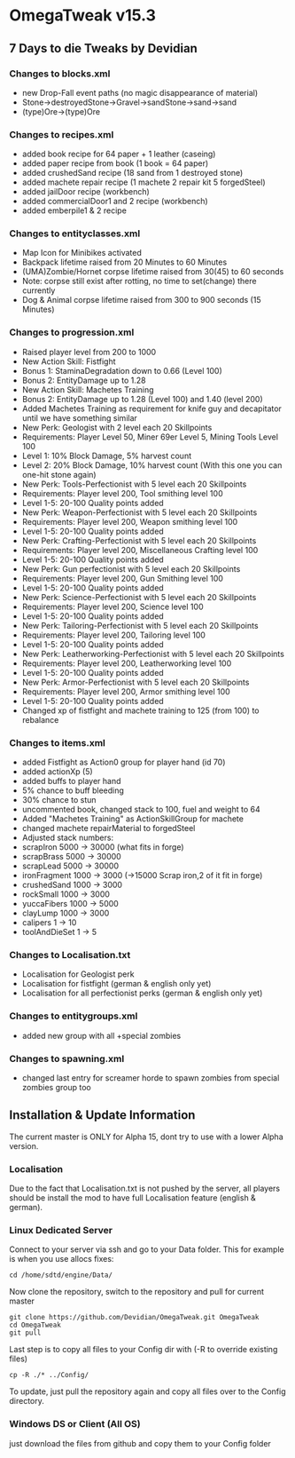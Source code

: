 # OmegaTweak v15.3
## 7 Days to die Tweaks by Devidian

### Changes to blocks.xml
* new Drop-Fall event paths (no magic disappearance of material)
 * Stone->destroyedStone->Gravel->sandStone->sand->sand
 * (type)Ore->(type)Ore 

### Changes to recipes.xml
* added book recipe for 64 paper + 1 leather (caseing)
* added paper recipe from book (1 book = 64 paper)
* added crushedSand recipe (18 sand from 1 destroyed stone)
* added machete repair recipe (1 machete 2 repair kit 5 forgedSteel)
* added jailDoor recipe (workbench)
* added commercialDoor1 and 2 recipe (workbench)
* added emberpile1 & 2 recipe

### Changes to entityclasses.xml

* Map Icon for Minibikes activated
* Backpack lifetime raised from 20 Minutes to 60 Minutes
* (UMA)Zombie/Hornet corpse lifetime raised from 30(45) to 60 seconds
 * Note: corpse still exist after rotting, no time to set(change) there currently
* Dog & Animal corpse lifetime raised from 300 to 900 seconds (15 Minutes)

### Changes to progression.xml
* Raised player level from 200 to 1000
* New Action Skill: Fistfight
 * Bonus 1: StaminaDegradation down to 0.66 (Level 100)
 * Bonus 2: EntityDamage up to 1.28
* New Action Skill: Machetes Training
 * Bonus 2: EntityDamage up to 1.28 (Level 100) and 1.40 (level 200)
* Added Machetes Training as requirement for knife guy and decapitator until we have something similar
* New Perk: Geologist with 2 level each 20 Skillpoints
 * Requirements: Player Level 50, Miner 69er Level 5, Mining Tools Level 100
 * Level 1: 10% Block Damage,  5% harvest count
 * Level 2: 20% Block Damage, 10% harvest count (With this one you can one-hit stone again)
* New Perk: Tools-Perfectionist with 5 level each 20 Skillpoints
 * Requirements: Player level 200, Tool smithing level 100
 * Level 1-5: 20-100 Quality points added
* New Perk: Weapon-Perfectionist with 5 level each 20 Skillpoints
 * Requirements: Player level 200, Weapon smithing level 100
 * Level 1-5: 20-100 Quality points added
* New Perk: Crafting-Perfectionist with 5 level each 20 Skillpoints
 * Requirements: Player level 200, Miscellaneous Crafting level 100
 * Level 1-5: 20-100 Quality points added
* New Perk: Gun perfectionist with 5 level each 20 Skillpoints
 * Requirements: Player level 200, Gun Smithing level 100
 * Level 1-5: 20-100 Quality points added
* New Perk: Science-Perfectionist with 5 level each 20 Skillpoints
 * Requirements: Player level 200, Science level 100
 * Level 1-5: 20-100 Quality points added
* New Perk: Tailoring-Perfectionist with 5 level each 20 Skillpoints
 * Requirements: Player level 200, Tailoring level 100
 * Level 1-5: 20-100 Quality points added
* New Perk: Leatherworking-Perfectionist with 5 level each 20 Skillpoints
 * Requirements: Player level 200, Leatherworking level 100
 * Level 1-5: 20-100 Quality points added
* New Perk: Armor-Perfectionist with 5 level each 20 Skillpoints
 * Requirements: Player level 200, Armor smithing level 100
 * Level 1-5: 20-100 Quality points added
* Changed xp of fistfight and machete training to 125 (from 100) to rebalance

### Changes to items.xml
* added Fistfight as Action0 group for player hand (id 70)
 * added actionXp (5)
 * added buffs to player hand
  * 5% chance to buff bleeding
  * 30% chance to stun
* uncommented book, changed stack to 100, fuel and weight to 64
* Added "Machetes Training" as ActionSkillGroup for machete
* changed machete repairMaterial to forgedSteel
* Adjusted stack numbers:
 * scrapIron 5000 -> 30000 (what fits in forge)
 * scrapBrass 5000 -> 30000
 * scrapLead 5000 -> 30000
 * ironFragment 1000 -> 3000 (->15000 Scrap iron,2 of it fit in forge)
 * crushedSand 1000 -> 3000
 * rockSmall 1000 -> 3000
 * yuccaFibers 1000 -> 5000
 * clayLump 1000 -> 3000
 * calipers 1 -> 10
 * toolAndDieSet 1 -> 5

### Changes to Localisation.txt
* Localisation for Geologist perk
* Localisation for fistfight (german & english only yet)
* Localisation for all perfectionist perks (german & english only yet)

### Changes to entitygroups.xml
* added new group with all +special zombies

### Changes to spawning.xml
* changed last entry for screamer horde to spawn zombies from special zombies group too

## Installation & Update Information
The current master is ONLY for Alpha 15, dont try to use with a lower Alpha version.

### Localisation 
Due to the fact that Localisation.txt is not pushed by the server, all players should be install the mod to have full Localisation feature (english & german).

### Linux Dedicated Server
Connect to your server via ssh and go to your Data folder. This for example is when you use allocs fixes:

```
cd /home/sdtd/engine/Data/
```

Now clone the repository, switch to the repository and pull for current master

```
git clone https://github.com/Devidian/OmegaTweak.git OmegaTweak
cd OmegaTweak
git pull
```

Last step is to copy all files to your Config dir with (-R to override existing files)

```
cp -R ./* ../Config/
```

To update, just pull the repository again and copy all files over to the Config directory.

### Windows DS or Client (All OS)
just download the files from github and copy them to your Config folder
